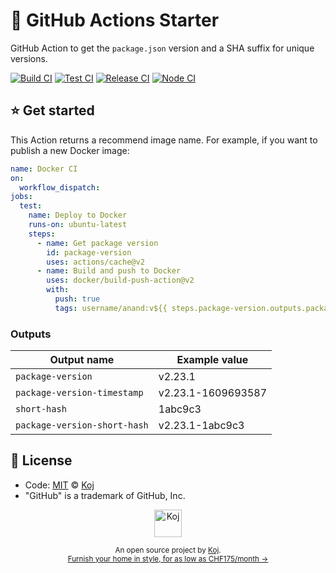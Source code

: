 # 🔖 GitHub Actions Starter

GitHub Action to get the `package.json` version and a SHA suffix for unique versions.

[![Build CI](https://github.com/koj-co/package-version-action/workflows/Build%20CI/badge.svg)](https://github.com/koj-co/package-version-action/actions?query=workflow%3A%22Build+CI%22)
[![Test CI](https://github.com/koj-co/package-version-action/workflows/Test%20CI/badge.svg)](https://github.com/koj-co/package-version-action/actions?query=workflow%3A%22Test+CI%22)
[![Release CI](https://github.com/koj-co/package-version-action/workflows/Release%20CI/badge.svg)](https://github.com/koj-co/package-version-action/actions?query=workflow%3A%22Release+CI%22)
[![Node CI](https://github.com/koj-co/package-version-action/workflows/Node%20CI/badge.svg)](https://github.com/koj-co/package-version-action/actions?query=workflow%3A%22Node+CI%22)

## ⭐ Get started

This Action returns a recommend image name. For example, if you want to publish a new Docker image:

```yaml
name: Docker CI
on:
  workflow_dispatch:
jobs:
  test:
    name: Deploy to Docker
    runs-on: ubuntu-latest
    steps:
      - name: Get package version
        id: package-version
        uses: actions/cache@v2
      - name: Build and push to Docker
        uses: docker/build-push-action@v2
        with:
          push: true
          tags: username/anand:v${{ steps.package-version.outputs.package-version-short-hash }}
```

### Outputs

| Output name                  | Example value      |
| ---------------------------- | ------------------ |
| `package-version`            | v2.23.1            |
| `package-version-timestamp`  | v2.23.1-1609693587 |
| `short-hash`                 | 1abc9c3            |
| `package-version-short-hash` | v2.23.1-1abc9c3    |

## 📄 License

- Code: [MIT](./LICENSE) © [Koj](https://koj.co)
- "GitHub" is a trademark of GitHub, Inc.

<p align="center">
  <a href="https://koj.co">
    <img width="44" alt="Koj" src="https://kojcdn.com/v1598284251/website-v2/koj-github-footer_m089ze.svg">
  </a>
</p>
<p align="center">
  <sub>An open source project by <a href="https://koj.co">Koj</a>. <br> <a href="https://koj.co">Furnish your home in style, for as low as CHF175/month →</a></sub>
</p>
